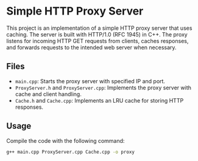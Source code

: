 # Simple HTTP Proxy Server

This project is an implementation of a simple HTTP proxy server that uses caching. The server is built with HTTP/1.0 (RFC 1945) in C++. The proxy listens for incoming HTTP GET requests from clients, caches responses, and forwards requests to the intended web server when necessary.

## Files

- `main.cpp`: Starts the proxy server with specified IP and port.
- `ProxyServer.h` and `ProxyServer.cpp`: Implements the proxy server with cache and client handling.
- `Cache.h` and `Cache.cpp`: Implements an LRU cache for storing HTTP responses.

## Usage

Compile the code with the following command:
```bash
g++ main.cpp ProxyServer.cpp Cache.cpp -o proxy
